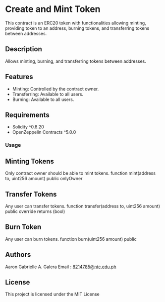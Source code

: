 # Create and Mint Token

This contract is an ERC20 token with functionalities allowing minting, providing token to an address, burning tokens, and transferring tokens between addresses.

## Description

Allows minting, burning, and transferring tokens between addresses. 

## Features
* Minting: Controlled by the contract owner.
* Transferring: Available to all users.
* Burning: Available to all users.

## Requirements
* Solidity ^0.8.20
* OpenZeppelin Contracts ^5.0.0
  
### Usage
## Minting Tokens
Only contract owner should be able to mint tokens.
function mint(address to, uint256 amount) public onlyOwner
## Transfer Tokens
Any user can transfer tokens.
function transfer(address to, uint256 amount) public override returns (bool)
## Burn Token
Any user can burn tokens.
function burn(uint256 amount) public
## Authors

Aaron Gabrielle A. Galera
Email : 8214785@ntc.edu.ph

## License

This project is licensed under the MIT License